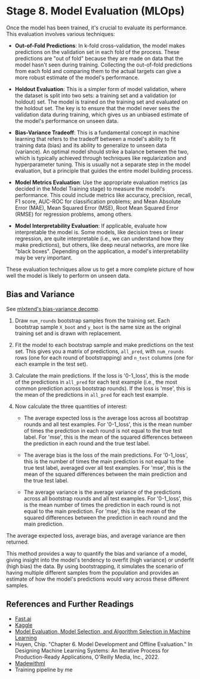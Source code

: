 # Stage 8. Model Evaluation (MLOps)

Once the model has been trained, it's crucial to evaluate its performance. This
evaluation involves various techniques:

-   **Out-of-Fold Predictions**: In k-fold cross-validation, the model makes
    predictions on the validation set in each fold of the process. These
    predictions are "out of fold" because they are made on data that the model
    hasn't seen during training. Collecting the out-of-fold predictions from
    each fold and comparing them to the actual targets can give a more robust
    estimate of the model's performance.

-   **Holdout Evaluation**: This is a simpler form of model validation, where
    the dataset is split into two sets: a training set and a validation (or
    holdout) set. The model is trained on the training set and evaluated on the
    holdout set. The key is to ensure that the model never sees the validation
    data during training, which gives us an unbiased estimate of the model's
    performance on unseen data.

-   **Bias-Variance Tradeoff**: This is a fundamental concept in machine
    learning that refers to the tradeoff between a model's ability to fit
    training data (bias) and its ability to generalize to unseen data
    (variance). An optimal model should strike a balance between the two, which
    is typically achieved through techniques like regularization and
    hyperparameter tuning. This is usually not a separate step in the model
    evaluation, but a principle that guides the entire model building process.

-   **Model Metrics Evaluation**: Use the appropriate evaluation metrics (as
    decided in the Model Training stage) to measure the model's performance.
    This could include metrics like accuracy, precision, recall, F1 score,
    AUC-ROC for classification problems; and Mean Absolute Error (MAE), Mean
    Squared Error (MSE), Root Mean Squared Error (RMSE) for regression problems,
    among others.

-   **Model Interpretability Evaluation**: If applicable, evaluate how
    interpretable the model is. Some models, like decision trees or linear
    regression, are quite interpretable (i.e., we can understand how they make
    predictions), but others, like deep neural networks, are more like "black
    boxes". Depending on the application, a model's interpretability may be very
    important.

These evaluation techniques allow us to get a more complete picture of how well
the model is likely to perform on unseen data.

## Bias and Variance

See [mlxtend's bias-variance decomp](https://rasbt.github.io/mlxtend/user_guide/evaluate/bias_variance_decomp/).

1. Draw `num_rounds` bootstrap samples from the training set. Each bootstrap sample `X_boot` and `y_boot` is the same size as the original training set and is drawn with replacement.

2. Fit the model to each bootstrap sample and make predictions on the test set. This gives you a matrix of predictions, `all_pred`, with `num_rounds` rows (one for each round of bootstrapping) and `n_test` columns (one for each example in the test set).

3. Calculate the main predictions. If the loss is '0-1_loss', this is the mode of the predictions in `all_pred` for each test example (i.e., the most common prediction across bootstrap rounds). If the loss is 'mse', this is the mean of the predictions in `all_pred` for each test example.

4. Now calculate the three quantities of interest:

    - The average expected loss is the average loss across all bootstrap rounds and all test examples. For '0-1_loss', this is the mean number of times the prediction in each round is not equal to the true test label. For 'mse', this is the mean of the squared differences between the prediction in each round and the true test label.

    - The average bias is the loss of the main predictions. For '0-1_loss', this is the number of times the main prediction is not equal to the true test label, averaged over all test examples. For 'mse', this is the mean of the squared differences between the main prediction and the true test label.

    - The average variance is the average variance of the predictions across all bootstrap rounds and all test examples. For '0-1_loss', this is the mean number of times the prediction in each round is not equal to the main prediction. For 'mse', this is the mean of the squared differences between the prediction in each round and the main prediction.

The average expected loss, average bias, and average variance are then returned.

This method provides a way to quantify the bias and variance of a model, giving insight into the model's tendency to overfit (high variance) or underfit (high bias) the data. By using bootstrapping, it simulates the scenario of having multiple different samples from the population and provides an estimate of how the model's predictions would vary across these different samples.

## References and Further Readings

-   [Fast.ai](https://www.fast.ai/)
-   [Kaggle](https://www.kaggle.com/)
-   [Model Evaluation, Model Selection, and Algorithm Selection in Machine Learning](https://sebastianraschka.com/pdf/manuscripts/model-eval.pdf)
-   Huyen, Chip. "Chapter 6. Model Development and Offline Evaluation." In
    Designing Machine Learning Systems: An Iterative Process for
    Production-Ready Applications, O'Reilly Media, Inc., 2022.
-   [Madewithml](https://madewithml.com/)
-   Training pipeline by me
